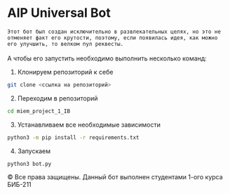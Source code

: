 # AIP Universal Bot

`Этот бот был создан исключительно в развлекательных целях, но это не отменяет факт его крутости, поэтому, если появилась идея, как можно его улучшить, то велком пул реквесты.`<br><br>
 А чтобы его запустить необходимо выполнить несколько команд:
 
1) Клонируем репозиторий к себе
``` bash
git clone <ссылка на репозиторий>
```
2) Переходим в репозиторий
``` bash
cd miem_project_1_IB
```
3) Устанавливаем все необходимые зависимости
``` bash
python3 -m pip install -r requirements.txt
```
4) Запускаем
``` bash
python3 bot.py
```

&copy; Все права защищены. Данный бот выполнен студентами 1-ого курса БИБ-211

